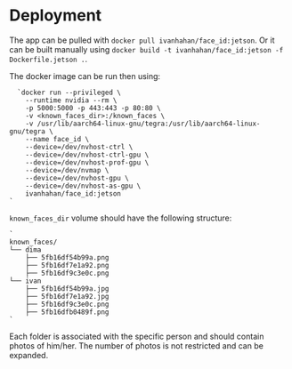 # Deployment

The app can be pulled with `docker pull ivanhahan/face_id:jetson`.
Or it can be built manually using `docker build -t ivanhahan/face_id:jetson -f Dockerfile.jetson .`.

The docker image can be run then using:

      `docker run --privileged \
        --runtime nvidia --rm \
        -p 5000:5000 -p 443:443 -p 80:80 \
        -v <known_faces_dir>:/known_faces \
        -v /usr/lib/aarch64-linux-gnu/tegra:/usr/lib/aarch64-linux-gnu/tegra \
        --name face_id \
        --device=/dev/nvhost-ctrl \
        --device=/dev/nvhost-ctrl-gpu \
        --device=/dev/nvhost-prof-gpu \
        --device=/dev/nvmap \
        --device=/dev/nvhost-gpu \
        --device=/dev/nvhost-as-gpu \
        ivanhahan/face_id:jetson
    `

`known_faces_dir` volume should have the following structure:

    `
    known_faces/
    └── dima
        ├── 5fb16df54b99a.png
        ├── 5fb16df7e1a92.png
        ├── 5fb16df9c3e0c.png
    └── ivan
        ├── 5fb16df54b99a.jpg
        ├── 5fb16df7e1a92.jpg
        ├── 5fb16df9c3e0c.png
        ├── 5fb16dfb0489f.png
    `

Each folder is associated with the specific person and should contain photos of him/her. The number of photos
is not restricted and can be expanded.